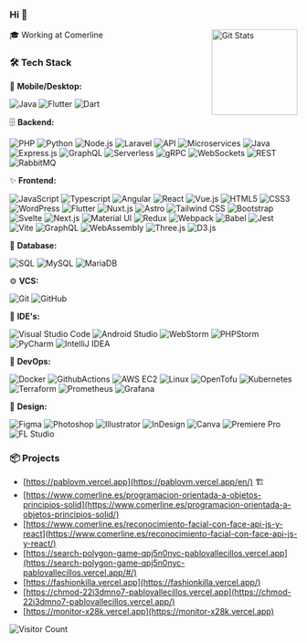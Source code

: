 ### Hi 👋

<a href="https://github.com/PabloVallecillos"><img alt="Git Stats" src="https://github-readme-stats.vercel.app/api?username=PabloVallecillos&show_icons=true&theme=dark" align="right" height="150" /></a>


🎓 Working at Comerline

### 🛠️ **Tech Stack**

📱 **Mobile/Desktop:**

  ![Java](https://img.shields.io/badge/-Java-0A1A2F?style=flat&logo=Java&logoColor=FFF)
  ![Flutter](https://img.shields.io/badge/-Flutter-0A1A2F?style=flat&logo=flutter)
  ![Dart](https://img.shields.io/badge/-Dart-0A1A2F?style=flat&logo=dart)

🗄️ **Backend:**

  ![PHP](https://img.shields.io/badge/-PHP-0A1A2F?style=flat&logo=php)
  ![Python](https://img.shields.io/badge/-Python-0A1A2F?style=flat&logo=python)
  ![Node.js](https://img.shields.io/badge/-Node.js-0A1A2F?style=flat&logo=node.js)
  ![Laravel](https://img.shields.io/badge/-Laravel-0A1A2F?style=flat&logo=laravel)
  ![API](https://img.shields.io/badge/-API-0A1A2F?style=flat&logo=api)
  ![Microservices](https://img.shields.io/badge/-Microservices-0A1A2F?style=flat&logo=microservices)
  ![Java](https://img.shields.io/badge/-Java-0A1A2F?style=flat&logo=java)
  ![Express.js](https://img.shields.io/badge/-Express.js-0A1A2F?style=flat&logo=express)
  ![GraphQL](https://img.shields.io/badge/-GraphQL-0A1A2F?style=flat&logo=graphql)
  ![Serverless](https://img.shields.io/badge/-Serverless-0A1A2F?style=flat&logo=serverless)
  ![gRPC](https://img.shields.io/badge/-gRPC-0A1A2F?style=flat&logo=grpc)
  ![WebSockets](https://img.shields.io/badge/-WebSockets-0A1A2F?style=flat&logo=websockets)
  ![REST](https://img.shields.io/badge/-REST-0A1A2F?style=flat&logo=rest)
  ![RabbitMQ](https://img.shields.io/badge/-RabbitMQ-0A1A2F?style=flat&logo=rabbitmq)

✨ **Frontend:**

  ![JavaScript](https://img.shields.io/badge/-JavaScript-0A1A2F?style=flat&logo=javascript)
  ![Typescript](https://img.shields.io/badge/-Typescript-0A1A2F?style=flat&logo=typescript)
  ![Angular](https://img.shields.io/badge/-Angular-0A1A2F?style=flat&logo=angular)
  ![React](https://img.shields.io/badge/-React-0A1A2F?style=flat&logo=react)
  ![Vue.js](https://img.shields.io/badge/-Vue.js-0A1A2F?style=flat&logo=vue.js)
  ![HTML5](https://img.shields.io/badge/-HTML5-0A1A2F?style=flat&logo=html5)
  ![CSS3](https://img.shields.io/badge/-CSS3-0A1A2F?style=flat&logo=css3)
  ![WordPress](https://img.shields.io/badge/-WordPress-0A1A2F?style=flat&logo=wordpress)
  ![Flutter](https://img.shields.io/badge/-Flutter-0A1A2F?style=flat&logo=flutter)
  ![Nuxt.js](https://img.shields.io/badge/-Nuxt.js-0A1A2F?style=flat&logo=nuxt.js)
  ![Astro](https://img.shields.io/badge/-Astro-0A1A2F?style=flat&logo=astro)
  ![Tailwind CSS](https://img.shields.io/badge/-Tailwind_CSS-0A1A2F?style=flat&logo=tailwindcss)
  ![Bootstrap](https://img.shields.io/badge/-Bootstrap-0A1A2F?style=flat&logo=bootstrap)
  ![Svelte](https://img.shields.io/badge/-Svelte-0A1A2F?style=flat&logo=svelte)
  ![Next.js](https://img.shields.io/badge/-Next.js-0A1A2F?style=flat&logo=next.js)
  ![Material UI](https://img.shields.io/badge/-Material_UI-0A1A2F?style=flat&logo=material-ui)
  ![Redux](https://img.shields.io/badge/-Redux-0A1A2F?style=flat&logo=redux)
  ![Webpack](https://img.shields.io/badge/-Webpack-0A1A2F?style=flat&logo=webpack)
  ![Babel](https://img.shields.io/badge/-Babel-0A1A2F?style=flat&logo=babel)
  ![Jest](https://img.shields.io/badge/-Jest-0A1A2F?style=flat&logo=jest)
  ![Vite](https://img.shields.io/badge/-Vite-0A1A2F?style=flat&logo=vite)
  ![GraphQL](https://img.shields.io/badge/-GraphQL-0A1A2F?style=flat&logo=graphql)
  ![WebAssembly](https://img.shields.io/badge/-WebAssembly-0A1A2F?style=flat&logo=webassembly)
  ![Three.js](https://img.shields.io/badge/-Three.js-0A1A2F?style=flat&logo=three.js)
  ![D3.js](https://img.shields.io/badge/-D3.js-0A1A2F?style=flat&logo=d3.js)

💾 **Database:**

  ![SQL](https://img.shields.io/badge/-SQL-0A1A2F?style=flat&logo=sql&logoColor=00d8fd)
  ![MySQL](https://img.shields.io/badge/-MySQL-0A1A2F?style=flat&logo=mysql&logoColor=00d8fd)
  ![MariaDB](https://img.shields.io/badge/-MariaDB-0A1A2F?style=flat&logo=mariadb)

⚙️ **VCS:**

  ![Git](https://img.shields.io/badge/-Git-0A1A2F?style=flat&logo=git)
  ![GitHub](https://img.shields.io/badge/-GitHub-0A1A2F?style=flat&logo=github)

🔧 **IDE's:**

  ![Visual Studio Code](https://img.shields.io/badge/-Visual%20Studio%20Code-0A1A2F?style=flat&logo=visual-studio-code&logoColor=007ACC)
  ![Android Studio](https://img.shields.io/badge/-Android%20Studio%20Code-0A1A2F?style=flat&logo=android-studio)
  ![WebStorm](https://img.shields.io/badge/-WebStorm-0A1A2F?style=flat&logo=webstorm)
  ![PHPStorm](https://img.shields.io/badge/-PHPStorm-0A1A2F?style=flat&logo=phpstorm)
  ![PyCharm](https://img.shields.io/badge/-PyCharm-0A1A2F?style=flat&logo=pycharm)
  ![IntelliJ IDEA](https://img.shields.io/badge/-IntelliJ%20IDEA-0A1A2F?style=flat&logo=intellij-idea)

🚀 **DevOps:**

  ![Docker](https://img.shields.io/badge/-Docker-0A1A2F?style=flat&logo=docker)
  ![GithubActions](https://img.shields.io/badge/-GithubActions-0A1A2F?style=flat&logo=github)
  ![AWS EC2](https://img.shields.io/badge/-AWS%20EC2-0A1A2F?style=flat&logo=amazon-aws)
  ![Linux](https://img.shields.io/badge/-Linux-0A1A2F?style=flat&logo=linux)
  ![OpenTofu](https://img.shields.io/badge/-OpenTofu-0A1A2F?style=flat&logo=opentofu)
  ![Kubernetes](https://img.shields.io/badge/-Kubernetes-0A1A2F?style=flat&logo=kubernetes)
  ![Terraform](https://img.shields.io/badge/-Terraform-0A1A2F?style=flat&logo=terraform)
  ![Prometheus](https://img.shields.io/badge/-Prometheus-0A1A2F?style=flat&logo=prometheus)
  ![Grafana](https://img.shields.io/badge/-Grafana-0A1A2F?style=flat&logo=grafana)

🎨 **Design:**

  ![Figma](https://img.shields.io/badge/-Figma-0A1A2F?style=flat&logo=figma)
  ![Photoshop](https://img.shields.io/badge/-Photoshop-0A1A2F?style=flat&logo=adobe-photoshop)
  ![Illustrator](https://img.shields.io/badge/-Illustrator-0A1A2F?style=flat&logo=adobe-illustrator)
  ![InDesign](https://img.shields.io/badge/-InDesign-0A1A2F?style=flat&logo=adobe-indesign)
  ![Canva](https://img.shields.io/badge/-Canva-0A1A2F?style=flat&logo=canva)
  ![Premiere Pro](https://img.shields.io/badge/-Premiere_Pro-0A1A2F?style=flat&logo=adobe-premiere-pro)
  ![FL Studio](https://img.shields.io/badge/-FL_Studio-0A1A2F?style=flat&logo=fl-studio)

### 📦 **Projects**

- [https://pablovm.vercel.app](https://pablovm.vercel.app/en/) 🏗️
- [https://www.comerline.es/programacion-orientada-a-objetos-principios-solid](https://www.comerline.es/programacion-orientada-a-objetos-principios-solid/)
- [https://www.comerline.es/reconocimiento-facial-con-face-api-js-y-react](https://www.comerline.es/reconocimiento-facial-con-face-api-js-y-react/)
- [https://search-polygon-game-qpj5n0nyc-pablovallecillos.vercel.app](https://search-polygon-game-qpj5n0nyc-pablovallecillos.vercel.app/#/)
- [https://fashionkilla.vercel.app](https://fashionkilla.vercel.app/)
- [https://chmod-22i3dmno7-pablovallecillos.vercel.app](https://chmod-22i3dmno7-pablovallecillos.vercel.app/)
- [https://monitor-x28k.vercel.app](https://monitor-x28k.vercel.app)

![Visitor Count](https://profile-counter.glitch.me/PabloVallecillos/count.svg)
